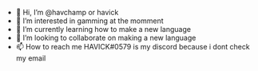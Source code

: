 - 👋 Hi, I’m @havchamp or havick
- 👀 I’m interested in gamming at the momment 
- 🌱 I’m currently learning how to make a new language
- 💞️ I’m looking to collaborate on making a new language
- 📫 How to reach me HAVICK#0579 is my discord because i dont check my email

<!---
havchamp/havick is a ✨ special ✨ repository because its `README.md` (this file) appears on your GitHub profile.
You can click the Preview link to take a look at your changes.
--->
